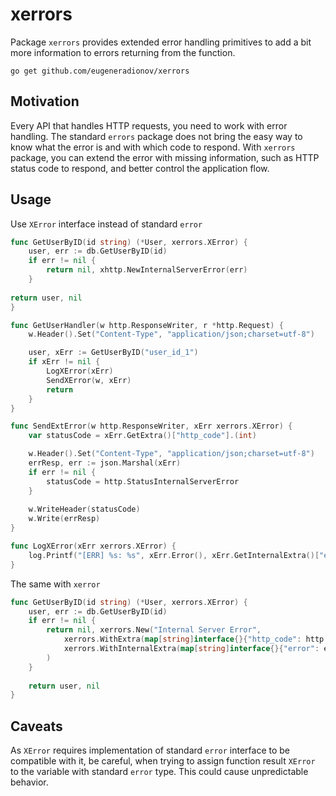 # xerrors

Package `xerrors` provides extended error handling primitives to add a bit more information to errors returning from the function.
```
go get github.com/eugeneradionov/xerrors
```

## Motivation
Every API that handles HTTP requests, you need to work with error handling.
The standard `errors` package does not bring the easy way to know what the error is and with which code to respond.
With `xerrors` package, you can extend the error with missing information, such as HTTP status code to respond, 
and better control the application flow.

## Usage
Use `XError` interface instead of standard `error`

```go
func GetUserByID(id string) (*User, xerrors.XError) {
    user, err := db.GetUserByID(id)
    if err != nil {
        return nil, xhttp.NewInternalServerError(err)
    }
    
return user, nil
}

func GetUserHandler(w http.ResponseWriter, r *http.Request) {
    w.Header().Set("Content-Type", "application/json;charset=utf-8")    

    user, xErr := GetUserByID("user_id_1")
    if xErr != nil {
        LogXError(xErr)
        SendXError(w, xErr)
        return
    }
}

func SendExtError(w http.ResponseWriter, xErr xerrors.XError) {
    var statusCode = xErr.GetExtra()["http_code"].(int)

    w.Header().Set("Content-Type", "application/json;charset=utf-8")
    errResp, err := json.Marshal(xErr)
    if err != nil {
        statusCode = http.StatusInternalServerError
    }
    
    w.WriteHeader(statusCode)
    w.Write(errResp)
}

func LogXError(xErr xerrors.XError) {
    log.Printf("[ERR] %s: %s", xErr.Error(), xErr.GetInternalExtra()["error"].(error).Error())
}
```

The same with `xerror`

```go
func GetUserByID(id string) (*User, xerrors.XError) {
    user, err := db.GetUserByID(id)
    if err != nil {
        return nil, xerrors.New("Internal Server Error",
            xerrors.WithExtra(map[string]interface{}{"http_code": http.StatusInternalServerError}),
            xerrors.WithInternalExtra(map[string]interface{}{"error": err}),
        )
    }
    
    return user, nil
}
```

## Caveats

As `XError` requires implementation of standard `error` interface to be compatible with it,
be careful, when trying to assign function result `XError` to the variable with standard `error` type. 
This could cause unpredictable behavior.
